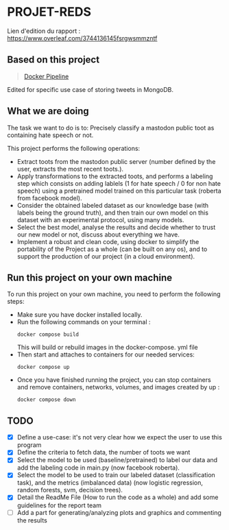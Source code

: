 # PROJET-REDS

Lien d'edition du rapport : https://www.overleaf.com/3744136145fsrgwsmmzntf


## Based on this project

> [Docker Pipeline](https://github.com/molemae/docker_pipeline/)

Edited for specific use case of storing tweets in MongoDB.

## What we are doing
The task we want to do is to: Precisely classify a mastodon public toot as containing hate speech or not.

This project performs the following operations:
- Extract toots from the mastodon public server (number defined by the user, extracts the most recent toots.).
- Apply transformations to the extracted toots, and performs a labeling step which consists on adding lablels (1 for hate speech / 0 for non hate speech) using a pretrained model trained on this particular task (roberta from facebook model).
- Consider the obtained labeled dataset as our knowledge base (with labels being the ground truth), and then train our own model on this dataset with an experimental protocol, using many models.
- Select the best model, analyse the results and decide whether to trust our new model or not, discuss about everything we have.
- Implement a robust and clean code, using docker to simplify the portability of the Project as a whole (can be built on any os), and to support the production of our project (in a cloud environment).

## Run this project on your own machine

To run this project on your own machine, you need to perform the following steps:
- Make sure you have docker installed locally.
- Run the following commands on your terminal : 
    ```
    docker compose build
    ```
    This will build or rebuild images in the docker-compose. yml file
- Then start and attaches to containers for our needed services:
    ```
    docker compose up
    ```
- Once you have finished running the project, you can stop containers and remove containers, networks, volumes, and images created by up :
    ```
    docker compose down
    ```

## TODO
- [X] Define a use-case: it's not very clear how we expect the user to use this program
- [X] Define the criteria to fetch data, the number of toots we want
- [X] Select the model to be used (baseline/pretrained) to label our data and add the labeling code in main.py (now facebook roberta).
- [X] Select the model to be used to train our labeled dataset (classification task), and the metrics (imbalanced data) (now logistic regression, random forests, svm, decision trees).
- [X] Detail the ReadMe File (How to run the code as a whole) and add some guidelines for the report team
- [ ] Add a part for generating/analyzing plots and graphics and commenting the results